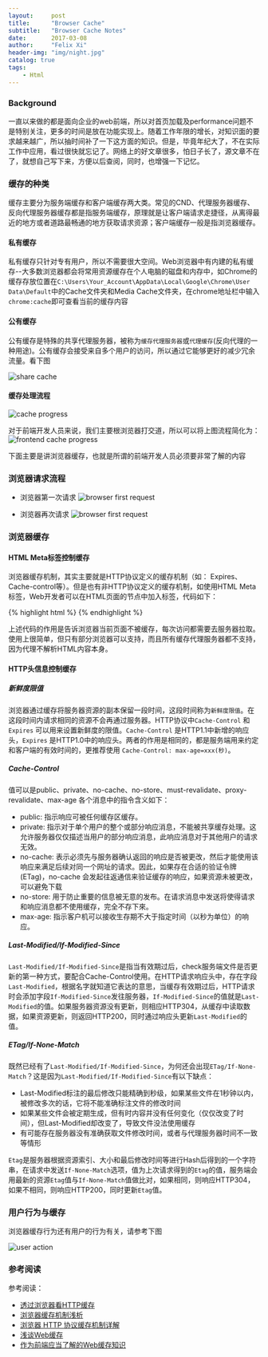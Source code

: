 ```yaml
---
layout:     post
title:      "Browser Cache"
subtitle:   "Browser Cache Notes"
date:       2017-03-08
author:     "Felix Xi"
header-img: "img/night.jpg"
catalog: true
tags:
    - Html
---
```


### Background

一直以来做的都是面向企业的web前端，所以对首页加载及performance问题不是特别关注，更多的时间是放在功能实现上。随着工作年限的增长，对知识面的要求越来越广，所以抽时间补了一下这方面的知识。但是，毕竟年纪大了，不在实际工作中应用，看过很快就忘记了。网络上的好文章很多，怕日子长了，源文章不在了，就想自己写下来，方便以后查阅，同时，也增强一下记忆。

### 缓存的种类

缓存主要分为服务端缓存和客户端缓存两大类。常见的CND、代理服务器缓存、反向代理服务器缓存都是指服务端缓存，原理就是让客户端请求走捷径，从离得最近的地方或者道路最畅通的地方获取请求资源；客户端缓存一般是指浏览器缓存。

#### 私有缓存

私有缓存只针对专有用户，所以不需要很大空间。Web浏览器中有内建的私有缓存--大多数浏览器都会将常用资源缓存在个人电脑的磁盘和内存中，如Chrome的缓存存放位置在`C:\Users\Your_Account\AppData\Local\Google\Chrome\User Data\Default`中的Cache文件夹和Media Cache文件夹，在chrome地址栏中输入`chrome:cache`即可查看当前的缓存内容

#### 公有缓存

公有缓存是特殊的共享代理服务器，被称为`缓存代理服务器`或`代理缓存`(反向代理的一种用途)。公有缓存会接受来自多个用户的访问，所以通过它能够更好的减少冗余流量。看下图

![share cache](/img/browser_cache/share_cache.png "browser first request")

#### 缓存处理流程
![cache progress](/img/browser_cache/cache_progress.png "cache progress")

对于前端开发人员来说，我们主要根浏览器打交道，所以可以将上图流程简化为：
![frontend cache progress](/img/browser_cache/cache_progress.png "frontend cache progress")

下面主要是讲浏览器缓存，也就是所谓的前端开发人员必须要非常了解的内容

### 浏览器请求流程

* 浏览器第一次请求
![browser first request](/img/browser_cache/http-request-first-time.png "browser first request")

* 浏览器再次请求
![browser first request](/img/browser_cache/http-request-same-site.png "browser first request")

### 浏览器缓存
#### HTML Meta标签控制缓存

浏览器缓存机制，其实主要就是HTTP协议定义的缓存机制（如： Expires、Cache-control等）。但是也有非HTTP协议定义的缓存机制，如使用HTML Meta 标签，Web开发者可以在HTML页面的<head>节点中加入<meta>标签，代码如下：

{% highlight html %}
<META HTTP-EQUIV="Pragma" CONTENT="no-cache">
{% endhighlight %}

上述代码的作用是告诉浏览器当前页面不被缓存，每次访问都需要去服务器拉取。使用上很简单，但只有部分浏览器可以支持，而且所有缓存代理服务器都不支持，因为代理不解析HTML内容本身。

#### HTTP头信息控制缓存

##### 新鲜度限值
浏览器通过缓存将服务器资源的副本保留一段时间，这段时间称为`新鲜度限值`。在这段时间内请求相同的资源不会再通过服务器。HTTP协议中`Cache-Control` 和 `Expires` 可以用来设置新鲜度的限值。`Cache-Control` 是HTTP1.1中新增的响应头，`Expires` 是HTTP1.0中的响应头。两者的作用是相同的，都是服务端用来约定和客户端的有效时间的，更推荐使用 `Cache-Control: max-age=xxx(秒)`。

#####  Cache-Control

值可以是public、private、no-cache、no-store、must-revalidate、proxy-revalidate、max-age
各个消息中的指令含义如下：
* public: 指示响应可被任何缓存区缓存。
* private: 指示对于单个用户的整个或部分响应消息，不能被共享缓存处理。这允许服务器仅仅描述当用户的部分响应消息，此响应消息对于其他用户的请求无效。
* no-cache: 表示必须先与服务器确认返回的响应是否被更改，然后才能使用该响应来满足后续对同一个网址的请求。因此，如果存在合适的验证令牌 (ETag)，no-cache 会发起往返通信来验证缓存的响应，如果资源未被更改，可以避免下载
* no-store: 用于防止重要的信息被无意的发布。在请求消息中发送将使得请求和响应消息都不使用缓存，完全不存下來。
* max-age: 指示客户机可以接收生存期不大于指定时间（以秒为单位）的响应。

##### Last-Modified/If-Modified-Since

`Last-Modified/If-Modified-Since`是指当有效期过后，check服务端文件是否更新的第一种方式，要配合Cache-Control使用。在HTTP请求响应头中，存在字段`Last-Modified`，根据名字就知道它表达的意思，当缓存有效期过后，HTTP请求时会添加字段`If-Modified-Since`发往服务器，`If-Modified-Since`的值就是`Last-Modified`的值。如果服务器资源没有更新，则相应HTTP304，从缓存中读取数据，如果资源更新，则返回HTTP200，同时通过响应头更新`Last-Modified`的值。

##### ETag/If-None-Match

既然已经有了`Last-Modified/If-Modified-Since`，为何还会出现`ETag/If-None-Match`？这是因为`Last-Modified/If-Modified-Since`有以下缺点：

* Last-Modified标注的最后修改只能精确到秒级，如果某些文件在1秒钟以内，被修改多次的话，它将不能准确标注文件的修改时间
* 如果某些文件会被定期生成，但有时内容并没有任何变化（仅仅改变了时间），但Last-Modified却改变了，导致文件没法使用缓存
* 有可能存在服务器没有准确获取文件修改时间，或者与代理服务器时间不一致等情形

`Etag`是服务器根据资源索引、大小和最后修改时间等进行Hash后得到的一个字符串，在请求中发送`If-None-Match`选项，值为上次请求得到的`Etag`的值，服务端会用最新的资源`Etag`值与`If-None-Match`值做比对，如果相同，则响应HTTP304，如果不相同，则响应HTTP200，同时更新`Etag`值。

### 用户行为与缓存

浏览器缓存行为还有用户的行为有关，请参考下图

![user action](/img/browser_cache/user_action.png "user action")

### 参考阅读

参考阅读：

* [透过浏览器看HTTP缓存](http://www.cnblogs.com/skylar/p/browser-http-caching.html)
* [浏览器缓存机制浅析](https://mp.weixin.qq.com/s?__biz=MzAxODE2MjM1MA==&mid=2651551769&idx=1&sn=3a422455b5cc240f8625842d31d81ab8&chksm=8025afd8b75226cec68e1e0e4b36334bb1d88e51a7fdba0cf7884d9f1d6597e4e4475cffaa38&scene=0&key=14dedca505cc3f43c6a4d233713db6622f46ef4cb8b38560a2d86c3125344594841f722c72f1c9440770400abeecd9f41d6f3ed4289683ee11923ba5ab54c5fedcd124869585d18c38bf21a28c6c8e71&ascene=0&uin=MzA3NDk0NjAw&devicetype=iMac+MacBookPro12%2C1+OSX+OSX+10.12.2+build(16C67)&version=12020010&nettype=WIFI&fontScale=100&pass_ticket=op6p%2FRIGPnVS0DbauBZRlcVPy964Xj6glTzdnemU7TgmVLrasHaK4vQt4OJECOMB)
* [浏览器 HTTP 协议缓存机制详解](http://www.cnblogs.com/520yang/articles/4807408.html)
* [浅谈Web缓存](http://web.jobbole.com/85243/)
* [作为前端应当了解的Web缓存知识](http://www.cnblogs.com/dojo-lzz/p/5515839.html)


